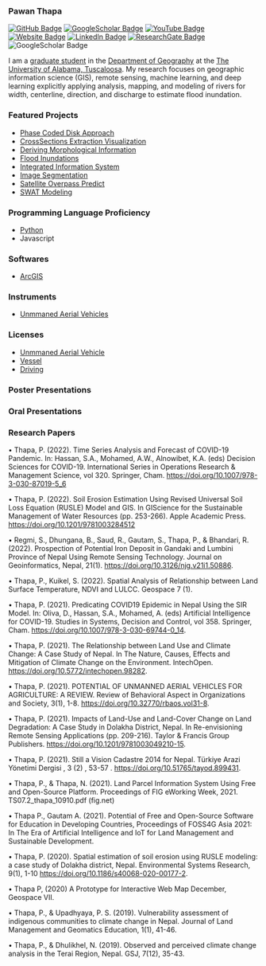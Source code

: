 
### Pawan Thapa

[![GitHub Badge](https://img.shields.io/github/followers/thapawan?style=social)](https://github.com/thapawan?tab=followers)
[![GoogleScholar Badge](https://img.shields.io/badge/Google-Scholar-black)](https://scholar.google.com/citations?user=6U3EubEAAAAJ&hl=en)
[![YouTube Badge](https://img.shields.io/badge/My-YouTube-red)](https://www.youtube.com/channel/UC_vjUMpU3Ca5XcbBVanBCnA)
[![Website Badge](https://img.shields.io/badge/Personal-Website-green)](https://thapawan.github.io/)
[![LinkedIn Badge](https://img.shields.io/badge/My-LinkedIn-blue)](https://www.linkedin.com/in/pawan-thapa-916aa360)
[![ResearchGate Badge](https://img.shields.io/badge/Research-Gate-green)](https://www.researchgate.net/profile/Pawan-Thapa-2)
![GoogleScholar Badge](https://visitor-badge.laobi.icu/badge?page_id=thapawan.github.io)


I am a [graduate student](https://geography.ua.edu/graduate-student/thapa-pawan/) in the [Department of Geography](https://geography.ua.edu/) at the [The University of Alabama, Tuscaloosa](https://www.ua.edu/). My research focuses on geographic information science (GIS), remote sensing, machine learning, and deep learning explicitly applying analysis, mapping, and modeling of rivers for width, centerline, direction, and discharge to estimate flood inundation. 

### Featured Projects
- [Phase Coded Disk Approach](https://github.com/thapawan/PhaseCodedDisk)
- [CrossSections Extraction Visualization](https://github.com/thapawan/CrossSectionsExtractionVisualization)
- [Deriving Morphological Information](https://github.com/thapawan/Deriving-Morphological-Information)
- [Flood Inundations](https://github.com/thapawan/Flood-Inundations)
- [Integrated Information System](https://github.com/thapawan/IntegratedInformationSystem)
- [Image Segmentation](https://github.com/thapawan/ImageSegmentation)
- [Satellite Overpass Predict](https://github.com/thapawan/SatelliteOverpassPredict)
- [SWAT Modeling](https://github.com/thapawan/SWATModeling)

### Programming Language Proficiency
- [Python](https://docs.python.org/3/library/idle.html)
- Javascript
  
### Softwares
- [ArcGIS](https://www.esri.com/en-us/arcgis/products/arcgis-pro/resources)
  
### Instruments 
- [Unmmaned Aerial Vehicles](https://www.esri.com/en-us/arcgis/products/arcgis-pro/resources)

### Licenses
- [Unmmaned Aerial Vehicle](https://www.esri.com/en-us/arcgis/products/arcgis-pro/resources)
- [Vessel](https://www.esri.com/en-us/arcgis/products/arcgis-pro/resources)
- [Driving](https://www.esri.com/en-us/arcgis/products/arcgis-pro/resources)

### Poster Presentations

### Oral Presentations

### Research Papers
 
•	Thapa, P. (2022). Time Series Analysis and Forecast of COVID-19 Pandemic. In: Hassan, S.A., Mohamed, A.W., Alnowibet, K.A. (eds) Decision Sciences for COVID-19. International Series in Operations Research & Management Science, vol 320. Springer, Cham. https://doi.org/10.1007/978-3-030-87019-5_6

•	Thapa, P. (2022). Soil Erosion Estimation Using Revised Universal Soil Loss Equation (RUSLE) Model and GIS. In GIScience for the Sustainable Management of Water Resources (pp. 253-266). Apple Academic Press. https://doi.org/10.1201/9781003284512

•	Regmi, S., Dhungana, B., Saud, R., Gautam, S., Thapa, P., & Bhandari, R. (2022). Prospection of Potential Iron Deposit in Gandaki and Lumbini Province of Nepal Using Remote Sensing Technology. Journal on Geoinformatics, Nepal, 21(1). https://doi.org/10.3126/njg.v21i1.50886.

•	Thapa, P., Kuikel, S. (2022). Spatial Analysis of Relationship between Land Surface Temperature, NDVI and LULCC. Geospace 7 (1).

•	Thapa, P. (2021). Predicating COVID19 Epidemic in Nepal Using the SIR Model. In: Oliva, D., Hassan, S.A., Mohamed, A. (eds) Artificial Intelligence for COVID-19. Studies in Systems, Decision and Control, vol 358. Springer, Cham. https://doi.org/10.1007/978-3-030-69744-0_14.

•	Thapa, P. (2021). The Relationship between Land Use and Climate Change: A Case Study of Nepal. In The Nature, Causes, Effects and Mitigation of Climate Change on the Environment. IntechOpen. https://doi.org/10.5772/intechopen.98282.

•	Thapa, P. (2021). POTENTIAL OF UNMANNED AERIAL VEHICLES FOR AGRICULTURE: A REVIEW. Review of Behavioral Aspect in Organizations and Society, 3(1), 1-8. https://doi.org/10.32770/rbaos.vol31-8.

•	Thapa, P. (2021). Impacts of Land-Use and Land-Cover Change on Land Degradation: A Case Study in Dolakha District, Nepal. In Re-envisioning Remote Sensing Applications (pp. 209-216). Taylor & Francis Group Publishers. https://doi.org/10.1201/9781003049210-15.

•	Thapa, P. (2021). Still a Vision Cadastre 2014 for Nepal. Türkiye Arazi Yönetimi Dergisi , 3 (2) , 53-57 . https://doi.org/10.51765/tayod.899431.

•	Thapa, P., & Thapa, N. (2021). Land Parcel Information System Using Free and Open-Source Platform. Proceedings of FIG eWorking Week, 2021. TS07.2_thapa_10910.pdf (fig.net)

•	Thapa P., Gautam A. (2021). Potential of Free and Open-Source Software for Education in Developing Countries, Proceedings of FOSS4G Asia 2021: In The Era of Artificial Intelligence and IoT for Land Management and Sustainable Development.

•	Thapa, P. (2020). Spatial estimation of soil erosion using RUSLE modeling: a case study of Dolakha district, Nepal. Environmental Systems Research, 9(1), 1-10 https://doi.org/10.1186/s40068-020-00177-2.

•	Thapa P, (2020) A Prototype for Interactive Web Map December, Geospace VII. 

•	Thapa, P., & Upadhyaya, P. S. (2019). Vulnerability assessment of indigenous communities to climate change in Nepal. Journal of Land Management and Geomatics Education, 1(1), 41-46.

•	Thapa, P., & Dhulikhel, N. (2019). Observed and perceived climate change analysis in the Terai Region, Nepal. GSJ, 7(12), 35-43.




